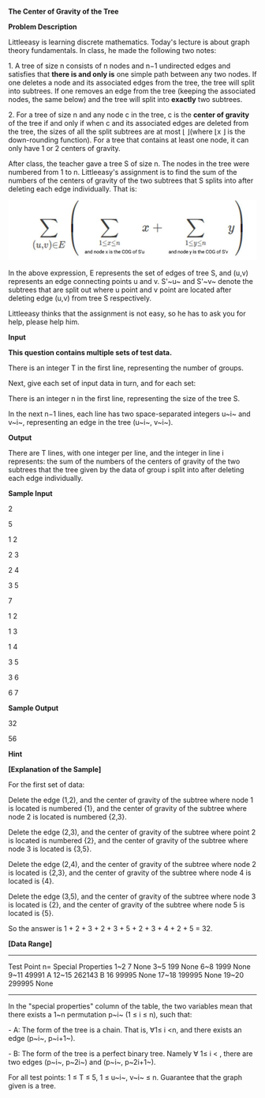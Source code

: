 **The Center of Gravity of the Tree**

**Problem Description**

Littleeasy is learning discrete mathematics. Today's lecture is about graph theory fundamentals. In class, he made the following two notes:

1\. A tree of size n consists of n nodes and n−1 undirected edges and satisfies that **there is and only is** one simple path between any two nodes. If one deletes a node and its associated edges from the tree, the tree will split into subtrees. If one removes an edge from the tree (keeping the associated nodes, the same below) and the tree will split into **exactly** two subtrees.

2\. For a tree of size n and any node c in the tree, c is the **center of gravity** of the tree if and only if when c and its associated edges are deleted from the tree, the sizes of all the split subtrees are at most ⌊ ⌋(where ⌊x ⌋ is the down-rounding function). For a tree that contains at least one node, it can only have 1 or 2 centers of gravity.

After class, the teacher gave a tree S of size n. The nodes in the tree were numbered from 1 to n. Littleeasy's assignment is to find the sum of the numbers of the centers of gravity of the two subtrees that S splits into after deleting each edge individually. That is:

![89d75d921d4ffca43d40fb5902d5e42](media/image2.jpeg)

In the above expression, E represents the set of edges of tree S, and (u,v) represents an edge connecting points u and v. S'~u~ and S'~v~ denote the subtrees that are split out where u point and v point are located after deleting edge (u,v) from tree S respectively.

Littleeasy thinks that the assignment is not easy, so he has to ask you for help, please help him.

**Input**

**This question contains multiple sets of test data.**

There is an integer T in the first line, representing the number of groups.

Next, give each set of input data in turn, and for each set:

There is an integer n in the first line, representing the size of the tree S.

In the next n−1 lines, each line has two space-separated integers u~i~ and v~i~, representing an edge in the tree (u~i~, v~i~).

**Output**

There are T lines, with one integer per line, and the integer in line i represents: the sum of the numbers of the centers of gravity of the two subtrees that the tree given by the data of group i split into after deleting each edge individually.

**Sample Input**

2

5

1 2

2 3

2 4

3 5

7

1 2

1 3

1 4

3 5

3 6

6 7

**Sample Output**

32

56

**Hint**

**\[Explanation of the Sample\]**

For the first set of data:

Delete the edge (1,2), and the center of gravity of the subtree where node 1 is located is numbered {1}, and the center of gravity of the subtree where node 2 is located is numbered {2,3}.

Delete the edge (2,3), and the center of gravity of the subtree where point 2 is located is numbered {2}, and the center of gravity of the subtree where node 3 is located is {3,5}.

Delete the edge (2,4), and the center of gravity of the subtree where node 2 is located is {2,3}, and the center of gravity of the subtree where node 4 is located is {4}.

Delete the edge (3,5), and the center of gravity of the subtree where node 3 is located is {2}, and the center of gravity of the subtree where node 5 is located is {5}.

So the answer is 1 + 2 + 3 + 2 + 3 + 5 + 2 + 3 + 4 + 2 + 5 = 32.

**\[Data Range\]**

---

  Test Point   n=       Special Properties
  1\~2         7        None
  3\~5         199      None
  6\~8         1999     None
  9\~11        49991    A
  12\~15       262143   B
  16           99995    None
  17\~18       199995   None
  19\~20       299995   None

---

In the "special properties" column of the table, the two variables mean that there exists a 1\~n permutation p~i~ (1 ≤ i ≤ n), such that:

\- A: The form of the tree is a chain. That is, ∀1≤ i \<n, and there exists an edge (p~i~, p~i+1~).

\- B: The form of the tree is a perfect binary tree. Namely ∀ 1≤ i \< , there are two edges (p~i~, p~2i~) and (p~i~, p~2i+1~).

For all test points: 1 ≤ T ≤ 5, 1 ≤ u~i~, v~i~ ≤ n. Guarantee that the graph given is a tree.
